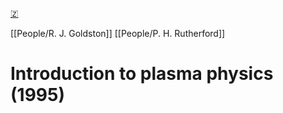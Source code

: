 [🇿](zotero://select/groups/5447686/items/VXL6QE7I)

[[People/R. J. Goldston]] [[People/P. H. Rutherford]] 
# Introduction to plasma physics (1995)

